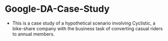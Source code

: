 # Google-DA-Case-Study
* This is a case study of a hypothetical scenario involving Cyclistic, a bike-share company with the business task of converting casual riders to annual members.
